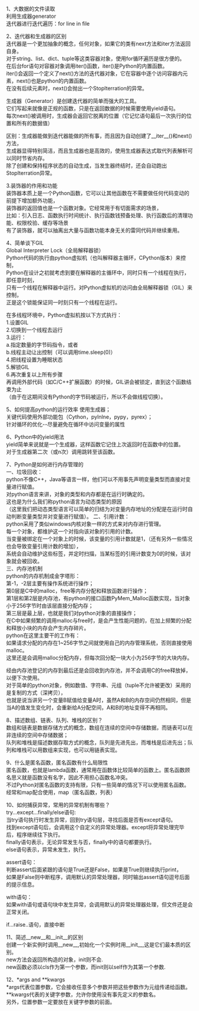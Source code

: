 1、大数据的文件读取  
利用生成器generator  
迭代器进行迭代遍历：for line in file  
 
 
2、迭代器和生成器的区别  
迭代器是一个更加抽象的概念，任何对象，如果它的类有next方法和iter方法返回自身。  
对于string、list、dict、tuple等这类容器对象，使用for循环遍历是很方便的。  
在后台for语句对容器对象调用iter()函数，iter()是Python的内置函数。  
iter()会返回一个定义了next()方法的迭代器对象，它在容器中逐个访问容器内元素，next()也是python的内置函数。  
在没有后续元素时，next()会抛出一个StopIterration的异常。

生成器（Generator）是创建迭代器的简单而强大的工具。  
它们写起来就像是正规的函数，只是在返回数据的时候需要使用yield语句。  
每次next()被调用时，生成器会返回它脱离的位置（它记忆语句最后一次执行的位置和所有的数据值）  

区别：生成器能做到迭代器能做的所有事，而且因为自动创建了__iter__()和next()方法，  
生成器显得特别简洁，而且生成器也是高效的，使用生成器表达式取代列表解析可以同时节省内存。  
除了创建和保持程序状态的自动生成，当发生器终结时，还会自动跑出StopIterration异常。  
  
  
3.装饰器的作用和功能  
装饰器本质上是一个Python函数，它可以让其他函数在不需要做任何代码变动的前提下增加额外功能，  
装饰器的返回值也是一个函数对象。它经常用于有切面需求的场景，  
比如：引入日志、函数执行时间统计、执行函数钱预备处理、执行函数后的清理功能、权限校验、缓存等场景  
有了装饰器，就可以抽离出大量与函数功能本身无关的雷同代码并继续重用。  
  
  
4、简单谈下GIL  
Global Interpreter Lock（全局解释器锁）  
Python代码的执行由python虚拟机（也叫解释器主循环，CPython版本）来控制，  
Python在设计之初就考虑到要在解释器的主循环中，同时只有一个线程在执行，即任意时刻，  
只有一个线程在解释器中运行。对Python虚拟机的访问由全局解释器锁（GIL）来控制，  
正是这个锁能保证同一时刻只有一个线程在运行。  
  
在多线程环境中，Python虚拟机按以下方式执行：  
1.设置GIL  
2.切换到一个线程去运行  
3.运行：  
    a.指定数量的字节码指令，或者  
    b.线程主动让出控制（可以调用time.sleep(0)）  
4.把线程设置为睡眠状态  
5.解锁GIL  
6.再次重复以上所有步骤  
再调用外部代码（如C/C++扩展函数）的时候，GIL讲会被锁定，直到这个函数结束为止  
（由于在这期间没有Python的字节码被运行，所以不会做线程切换）。  
  
  
5、如何提高python的运行效率
    使用生成器；  
    关键代码使用外部功能包（Cython，pylnlne，pypy，pyrex）；  
    针对循环的优化--尽量避免在循环中访问变量的属性  
  
  
6、Python中的yield用法  
    yield简单来说就是一个生成器，这样函数它记住上次返回时在函数中的位置。  
    对于生成器第二次（或n次）调用跳转至该函数。  
  
  
7、Python是如何进行内存管理的  
一、垃圾回收：  
    python不像C++，Java等语言一样，他们可以不用事先声明变量类型而直接对变量进行赋值。  
    对python语言来讲，对象的类型和内存都是在运行时确定的。  
    这也是为什么我们称python语言为动态类型的原因  
    （这里我们把动态类型语言可以简单的归结为对变量内存地址的分配是在运行时自动判断变量类型并对变量进行赋值）。
二、引用计数：  
    python采用了类似windows内核对象一样的方式来对内存进行管理。  
    每一个对象，都维护这一个对指向该对象的引用的计数。  
    当变量被绑定在一个对象上的时候，该变量的引用计数就是1，（还有另外一些情况也会导致变量引用计数的增加），  
    系统会自动维护这些标签，并定时扫描，当某标签的引用计数变为0的时候，该对象就会被回收。  
三、内存池机制  
    python的内存机制成金字塔形：  
    第-1，-2层主要有操作系统进行操作；  
    第0层是C中的malloc，free等内存分配和释放函数进行操作；  
    第1层和第2层是内存池，有python的接口函数PyMem_Malloc函数实现，当对象小于256字节时由该层直接分配内存；  
    第三层是最上层，也就是我们对python对象的直接操作；  
在C中如果频繁的调用malloc与free时，是会产生性能问题的，在加上频繁的分配和释放小块的内存会产生内存碎片。  
python在这里主要干的工作有：  
如果请求分配的内存在1~256字节之间就使用自己的内存管理系统，否则直接使用malloc。  
这里还是会调用malloc分配内存，但每次回分配一块大小为256字节的大块内存。  
  
经由内存池登记的内存到最后还是会回收到内存池，并不会调用C的free释放掉，以便下次使用。  
对于简单的python对象，例如数值、字符串、元组（tuple不允许被更改）采用的是复制的方式（深拷贝），  
也就是说当讲另一个变量B赋值给变量A时，虽然A和B的内存空间仍然相同，但是当A的值发生变化时，会重新给A分配空间，A和B的地址变得不再相同。
  
  
8、描述数组、链表、队列、堆栈的区别？  
数组和链表是数据存储方式的概念，数组在连续的空间中存储数据，而链表可以在非连续的空间中存储数据；  
队列和堆栈是描述数据存取方式的概念，队列是先进先出，而堆栈是后进先出；队列和堆栈可以用数组来实现，也可以用链表实现。  
  
  
9、什么是匿名函数，匿名函数有什么局限性  
匿名函数，也就是lambda函数，通常用在函数体比较简单的函数上。匿名函数顾名思义就是函数没有名字，因此不用担心函数名冲突。  
不过Python对匿名函数的支持有限，只有一些简单的情况下可以使用匿名函数。  
经常和map配合使用，map（匿名函数，列表）  
  
  
10、如何捕获异常，常用的异常机制有哪些？  
try…except…finally/else语句:  
当try语句执行时发生异常，回到try语句层，寻找后面是否有except语句。  
找到except语句后，会调用这个自定义的异常处理器。except将异常处理完毕后，程序继续往下执行。  
finally语句表示，无论异常发生与否，finally中的语句都要执行。  
else语句表示，异常未发生，执行。  
  
assert语句：  
判断assert后面紧跟的语句是True还是False，如果是True则继续执行print，  
如果是False则中断程序，调用默认的异常处理器，同时输出assert语句逗号后面的提示信息。  
  
with语句：  
如果with语句或语句块中发生异常，会调用默认的异常处理器处理，但文件还是会正常关闭。  
  
if...raise..语句，直接中断  
  
11、简述__new__和__init__的区别  
创建一个新实例时调用__new__,初始化一个实例时用__init__,这是它们最本质的区别。  
new方法会返回所构造的对象，init则不会.  
new函数必须以cls作为第一个参数，而init则以self作为其第一个参数.  
  
12、*args and **kwargs  
*args代表位置参数，它会接收任意多个参数并把这些参数作为元组传递给函数。  
**kwargs代表的关键字参数，允许你使用没有事先定义的参数名。  
另外，位置参数一定要放在关键字参数的前面。  
